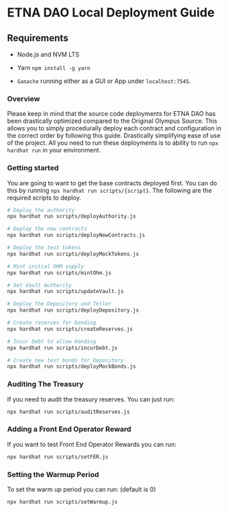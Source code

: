 # ETNA DAO Local Deployment Guide

## Requirements

- Node.js and NVM LTS

- Yarn `npm install -g yarn`

- `Ganache` running either as a GUI or App under `localhost:7545`.

### Overview

Please keep in mind that the source code deployments for ETNA DAO has been drastically optimized compared to the Original Olympus Source. This allows you to simply procedurally deploy each contract and configuration in the correct order by following this guide. Drastically simplifying ease of use of the project. All you need to run these deployments is to ability to run `npx hardhat run` in your environment.

### Getting started

You are going to want to get the base contracts deployed first. You can do this by running `npx hardhat run scripts/{script}`. The following are the required scripts to deploy.

```bash
# Deploy the authority
npx hardhat run scripts/deployAuthority.js

# Deploy the new contracts
npx hardhat run scripts/deployNewContracts.js

# Deploy the test tokens
npx hardhat run scripts/deployMockTokens.js

# Mint initial OHM supply
npx hardhat run scripts/mintOhm.js

# Set Vault Authority
npx hardhat run scripts/updateVault.js

# Deploy the Depository and Teller
npx hardhat run scripts/deployDepository.js

# Create reserves for bonding
npx hardhat run scripts/createReserves.js

# Incur Debt to allow bonding
npx hardhat run scripts/incurDebt.js

# Create new test bonds for Depository
npx hardhat run scripts/deployMockBonds.js
```

### Auditing The Treasury

If you need to audit the treasury reserves. You can just run:

```bash
npx hardhat run scripts/auditReserves.js
```

### Adding a Front End Operator Reward

If you want to test Front End Operator Rewards you can run:


```bash
npx hardhat run scripts/setFER.js
```

### Setting the Warmup Period

To set the warm up period you can run: (default is 0)

```bash
npx hardhat run scripts/setWarmup.js
```